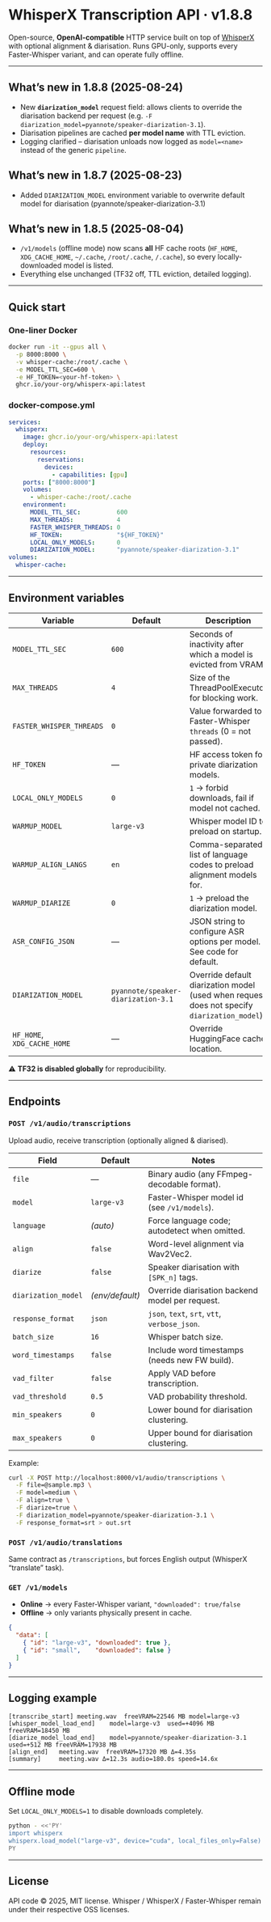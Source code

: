 # WhisperX Transcription API · v1.8.8

Open-source, **OpenAI-compatible** HTTP service built on top of [WhisperX](https://github.com/m-bain/whisperX) with optional alignment & diarisation.
Runs GPU-only, supports every Faster-Whisper variant, and can operate fully offline.

---

## What’s new in 1.8.8  (2025-08-24)

* New **`diarization_model`** request field:
  allows clients to override the diarisation backend per request
  (e.g. `-F diarization_model=pyannote/speaker-diarization-3.1`).
* Diarisation pipelines are cached **per model name** with TTL eviction.
* Logging clarified – diarisation unloads now logged as
  `model=<name>` instead of the generic `pipeline`.

## What’s new in 1.8.7  (2025-08-23)

* Added `DIARIZATION_MODEL` environment variable to overwrite default model for diarisation (pyannote/speaker-diarization-3.1)

## What’s new in 1.8.5 (2025-08-04)

* `/v1/models` (offline mode) now scans **all** HF cache roots
  (`HF_HOME`, `XDG_CACHE_HOME`, `~/.cache`, `/root/.cache`, `/.cache`), so
  every locally-downloaded model is listed.
* Everything else unchanged (TF32 off, TTL eviction, detailed logging).

---

## Quick start

### One-liner Docker

```bash
docker run -it --gpus all \
  -p 8000:8000 \
  -v whisper-cache:/root/.cache \
  -e MODEL_TTL_SEC=600 \
  -e HF_TOKEN=<your-hf-token> \
  ghcr.io/your-org/whisperx-api:latest
```

### docker-compose.yml

```yaml
services:
  whisperx:
    image: ghcr.io/your-org/whisperx-api:latest
    deploy:
      resources:
        reservations:
          devices:
            - capabilities: [gpu]
    ports: ["8000:8000"]
    volumes:
      - whisper-cache:/root/.cache
    environment:
      MODEL_TTL_SEC:          600
      MAX_THREADS:            4
      FASTER_WHISPER_THREADS: 0
      HF_TOKEN:               "${HF_TOKEN}"
      LOCAL_ONLY_MODELS:      0
      DIARIZATION_MODEL:      "pyannote/speaker-diarization-3.1"
volumes:
  whisper-cache:
```

---

## Environment variables

| Variable                    | Default    | Description                                                                                  |
| --------------------------- | ---------- | -------------------------------------------------------------------------------------------- |
| `MODEL_TTL_SEC`             | `600`      | Seconds of inactivity after which a model is evicted from VRAM.                              |
| `MAX_THREADS`               | `4`        | Size of the ThreadPoolExecutor for blocking work.                                            |
| `FASTER_WHISPER_THREADS`    | `0`        | Value forwarded to Faster-Whisper `threads` (0 = not passed).                                |
| `HF_TOKEN`                  | —          | HF access token for private diarization models.                                              |
| `LOCAL_ONLY_MODELS`         | `0`        | `1` → forbid downloads, fail if model not cached.                                            |
| `WARMUP_MODEL`              | `large-v3` | Whisper model ID to preload on startup.                                                      |
| `WARMUP_ALIGN_LANGS`        | `en`       | Comma-separated list of language codes to preload alignment models for.                      |
| `WARMUP_DIARIZE`            | `0`        | `1` → preload the diarization model.                                                         |
| `ASR_CONFIG_JSON`           | —          | JSON string to configure ASR options per model. See code for default.                        |
| `DIARIZATION_MODEL`         | `pyannote/speaker-diarization-3.1` | Override default diarization model (used when request does not specify `diarization_model`). |
| `HF_HOME`, `XDG_CACHE_HOME` | —          | Override HuggingFace cache location.                                                         |

⚠️ **TF32 is disabled globally** for reproducibility.

---

## Endpoints

### `POST /v1/audio/transcriptions`

Upload audio, receive transcription (optionally aligned & diarised).

| Field               | Default         | Notes                                           |
| ------------------- | --------------- | ----------------------------------------------- |
| `file`              | —               | Binary audio (any FFmpeg-decodable format).     |
| `model`             | `large-v3`      | Faster-Whisper model id (see `/v1/models`).     |
| `language`          | *(auto)*        | Force language code; autodetect when omitted.   |
| `align`             | `false`         | Word-level alignment via Wav2Vec2.              |
| `diarize`           | `false`         | Speaker diarisation with `[SPK_n]` tags.        |
| `diarization_model` | *(env/default)* | Override diarisation backend model per request. |
| `response_format`   | `json`          | `json`, `text`, `srt`, `vtt`, `verbose_json`.   |
| `batch_size`        | `16`            | Whisper batch size.                             |
| `word_timestamps`   | `false`         | Include word timestamps (needs new FW build).   |
| `vad_filter`        | `false`         | Apply VAD before transcription.                 |
| `vad_threshold`     | `0.5`           | VAD probability threshold.                      |
| `min_speakers`      | `0`             | Lower bound for diarisation clustering.         |
| `max_speakers`      | `0`             | Upper bound for diarisation clustering.         |

Example:

```bash
curl -X POST http://localhost:8000/v1/audio/transcriptions \
  -F file=@sample.mp3 \
  -F model=medium \
  -F align=true \
  -F diarize=true \
  -F diarization_model=pyannote/speaker-diarization-3.1 \
  -F response_format=srt > out.srt
```

### `POST /v1/audio/translations`

Same contract as `/transcriptions`, but forces English output
(WhisperX “translate” task).

### `GET /v1/models`

* **Online** → every Faster-Whisper variant, `"downloaded": true/false`
* **Offline** → only variants physically present in cache.

```json
{
  "data": [
    { "id": "large-v3", "downloaded": true },
    { "id": "small",    "downloaded": false }
  ]
}
```

---

## Logging example

```
[transcribe_start] meeting.wav  freeVRAM=22546 MB model=large-v3
[whisper_model_load_end]    model=large-v3  used=+4096 MB  freeVRAM=18450 MB
[diarize_model_load_end]    model=pyannote/speaker-diarization-3.1  used=+512 MB freeVRAM=17938 MB
[align_end]   meeting.wav  freeVRAM=17320 MB Δ=4.35s
[summary]     meeting.wav Δ=12.3s audio=180.0s speed=14.6x
```

---

## Offline mode

Set `LOCAL_ONLY_MODELS=1` to disable downloads completely.

```bash
python - <<'PY'
import whisperx
whisperx.load_model("large-v3", device="cuda", local_files_only=False)
PY
```

---

## License

API code © 2025, MIT license.
Whisper / WhisperX / Faster-Whisper remain under their respective OSS licenses.
